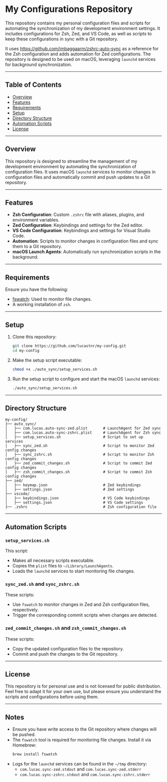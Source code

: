 # My Configurations Repository

This repository contains my personal configuration files and scripts for automating the synchronization of my development environment settings. It includes configurations for Zsh, Zed, and VS Code, as well as scripts to keep these configurations in sync with a Git repository.

It uses https://github.com/imbaggaarm/zshrc-auto-sync as a reference for the Zsh configuration and adds automation for Zed configurations. The repository is designed to be used on macOS, leveraging `launchd` services for background synchronization.

---

## Table of Contents

- [Overview](#overview)
- [Features](#features)
- [Requirements](#requirements)
- [Setup](#setup)
- [Directory Structure](#directory-structure)
- [Automation Scripts](#automation-scripts)
- [License](#license)

---

## Overview

This repository is designed to streamline the management of my development environment by automating the synchronization of configuration files. It uses macOS `launchd` services to monitor changes in configuration files and automatically commit and push updates to a Git repository.

---

## Features

- **Zsh Configuration**: Custom `.zshrc` file with aliases, plugins, and environment variables.
- **Zed Configuration**: Keybindings and settings for the Zed editor.
- **VS Code Configuration**: Keybindings and settings for Visual Studio Code.
- **Automation**: Scripts to monitor changes in configuration files and sync them to a Git repository.
- **macOS Launch Agents**: Automatically run synchronization scripts in the background.

---

## Requirements

Ensure you have the following:

- [fswatch](https://github.com/emcrisostomo/fswatch): Used to monitor file changes.
- A working installation of `zsh`.

---

## Setup

1. Clone this repository:

   ```bash
   git clone https://github.com/lucastnr/my-config.git
   cd my-config
   ```

2. Make the setup script executable:

   ```bash
   chmod +x ./auto_sync/setup_services.sh
   ```

3. Run the setup script to configure and start the macOS `launchd` services:

   ```bash
   ./auto_sync/setup_services.sh
   ```

---

## Directory Structure

```
my-config/
├── auto_sync/
│   ├── com.lucas.auto-sync-zed.plist       # LaunchAgent for Zed sync
│   ├── com.lucas.auto-sync-zshrc.plist     # LaunchAgent for Zsh sync
│   ├── setup_services.sh                   # Script to set up services
│   ├── sync_zed.sh                         # Script to monitor Zed config changes
│   ├── sync_zshrc.sh                       # Script to monitor Zsh config changes
│   ├── zed_commit_changes.sh               # Script to commit Zed config changes
│   ├── zsh_commit_changes.sh               # Script to commit Zsh config changes
├── zed/
│   ├── keymap.json                         # Zed keybindings
│   ├── settings.json                       # Zed settings
├── vscode/
│   ├── keybindings.json                    # VS Code keybindings
│   ├── settings.json                       # VS Code settings
├── .zshrc                                  # Zsh configuration file
```

---

## Automation Scripts

### `setup_services.sh`

This script:

- Makes all necessary scripts executable.
- Copies the `plist` files to `~/Library/LaunchAgents`.
- Loads the `launchd` services to start monitoring file changes.

### `sync_zed.sh` and `sync_zshrc.sh`

These scripts:

- Use `fswatch` to monitor changes in Zed and Zsh configuration files, respectively.
- Trigger the corresponding commit scripts when changes are detected.

### `zed_commit_changes.sh` and `zsh_commit_changes.sh`

These scripts:

- Copy the updated configuration files to the repository.
- Commit and push the changes to the Git repository.

---

## License

This repository is for personal use and is not licensed for public distribution. Feel free to adapt it for your own use, but please ensure you understand the scripts and configurations before using them.

---

## Notes

- Ensure you have write access to the Git repository where changes will be pushed.
- The `fswatch` tool is required for monitoring file changes. Install it via Homebrew:
  ```bash
  brew install fswatch
  ```
- Logs for the `launchd` services can be found in the `~/tmp` directory:
  - `com.lucas.sync-zed.stdout` and `com.lucas.sync-zed.stderr`
  - `com.lucas.sync-zshrc.stdout` and `com.lucas.sync-zshrc.stderr`
